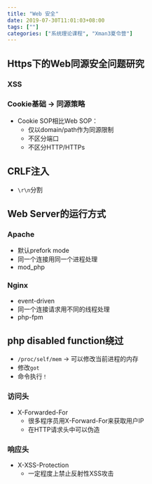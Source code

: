 ```yaml
---
title: "Web 安全"
date: 2019-07-30T11:01:03+08:00
tags: [""]
categories: ["系统理论课程", "Xman3夏令营"]
---
```



## Https下的Web同源安全问题研究

### XSS



### Cookie基础 &rarr; 同源策略

- Cookie SOP相比Web SOP：
  - 仅以domain/path作为同源限制
  - 不区分端口
  - 不区分HTTP/HTTPs

## CRLF注入

- `\r\n`分割

## Web Server的运行方式

### Apache

- 默认prefork mode
- 同一个连接用同一个进程处理
- mod_php

### Nginx

- event-driven
- 同一个连接请求用不同的线程处理
- php-fpm

## php disabled function绕过

- `/proc/self/mem` &rarr; 可以修改当前进程的内存
- 修改`got`
- 命令执行`！`

### 访问头

- X-Forwarded-For
  - 很多程序员用X-Forward-For来获取用户IP
  - 在HTTP请求头中可以伪造

### 响应头

- X-XSS-Protection
  - 一定程度上禁止反射性XSS攻击


